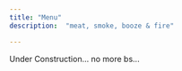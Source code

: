 ```yaml
---
title: "Menu"
description:  "meat, smoke, booze & fire"

---
```

Under Construction... no more bs...
